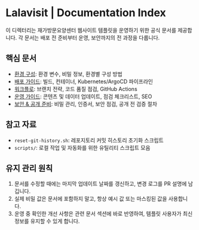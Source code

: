 # Lalavisit | Documentation Index

이 디렉터리는 재가방문요양센터 웹사이트 템플릿을 운영하기 위한 공식 문서를 제공합니다. 각 문서는 배포 전 준비부터 운영, 보안까지의 전 과정을 다룹니다.

## 핵심 문서
- [환경 구성](./environment.md): 환경 변수, 비밀 정보, 환경별 구성 방법
- [배포 가이드](./deployment.md): 빌드, 컨테이너, Kubernetes/ArgoCD 파이프라인
- [워크플로](./workflow.md): 브랜치 전략, 코드 품질 점검, GitHub Actions
- [운영 가이드](./operations.md): 콘텐츠 및 데이터 업데이트, 점검 체크리스트, SEO
- [보안 & 공개 준비](./security.md): 비밀 관리, 인증서, 보안 점검, 공개 전 검증 절차

## 참고 자료
- `reset-git-history.sh`: 레포지토리 커밋 히스토리 초기화 스크립트
- `scripts/`: 로컬 작업 및 자동화를 위한 유틸리티 스크립트 모음

## 유지 관리 원칙
1. 문서를 수정할 때에는 마지막 업데이트 날짜를 갱신하고, 변경 로그를 PR 설명에 남깁니다.
2. 실제 비밀 값은 문서에 포함하지 말고, 항상 예시 값 또는 마스킹된 값을 사용합니다.
3. 운영 중 확인한 개선 사항은 관련 문서 섹션에 바로 반영하여, 템플릿 사용자가 최신 정보를 유지할 수 있게 합니다.

